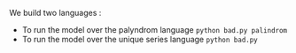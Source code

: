 We build two languages :
* To run the model over the palyndrom language
`python bad.py palindrom`  
* To run the model over the unique series language
`python bad.py`